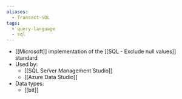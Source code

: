 ```yaml
---
aliases:
  - Transact-SQL
tags:
  - query-language
  - sql
---
```

- [[Microsoft]] implementation of the [[SQL - Exclude null values]] standard
- Used by:
	- [[SQL Server Management Studio]]
	- [[Azure Data Studio]]
- Data types:
	- [[bit]]